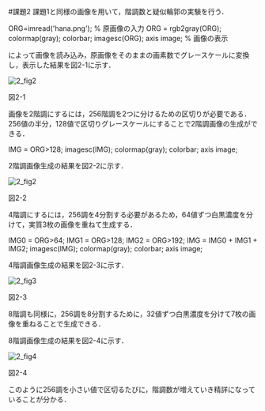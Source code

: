 #課題2
課題1と同様の画像を用いて，階調数と疑似輪郭の実験を行う．

ORG=imread('hana.png'); % 原画像の入力
ORG = rgb2gray(ORG); colormap(gray); colorbar;
imagesc(ORG); axis image; % 画像の表示

によって画像を読み込み，原画像をそのままの画素数でグレースケールに変換し，表示した結果を図2-1に示す．

![2_fig2](https://user-images.githubusercontent.com/35133431/35190390-a956ccac-fea3-11e7-9c94-076ef00630f5.png)

図2-1

画像を2階調にするには，256階調を2つに分けるための区切りが必要である．256値の半分，128値で区切りグレースケールにすることで2階調画像の生成ができる．

IMG = ORG>128;
imagesc(IMG); colormap(gray); colorbar;  axis image;

2階調画像生成の結果を図2-2に示す．

![2_fig2](https://user-images.githubusercontent.com/35133431/35190393-b9bc2f7e-fea3-11e7-83ca-ac856605c774.png)

図2-2

4階調にするには，256調を4分割する必要があるため，64値ずつ白黒濃度を分けて，実質3枚の画像を重ねて生成する．

IMG0 = ORG>64;
IMG1 = ORG>128;
IMG2 = ORG>192;
IMG = IMG0 + IMG1 + IMG2;
imagesc(IMG); colormap(gray); colorbar;  axis image;

4階調画像生成の結果を図2-3に示す．

![2_fig3](https://user-images.githubusercontent.com/35133431/35190394-bd84206c-fea3-11e7-86b2-1ebe0190d268.png)

図2-3

8階調も同様に，256調を8分割するために，32値ずつ白黒濃度を分けて7枚の画像を重ねることで生成できる．




8階調画像生成の結果を図2-4に示す．

![2_fig4](https://user-images.githubusercontent.com/35133431/35190396-d45fba76-fea3-11e7-9be9-3c0cf66c395f.png)

図2-4

このように256調を小さい値で区切るたびに，階調数が増えていき精詳になっていることが分かる．

